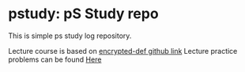 # pstudy: pS Study repo
This is simple ps study log repository.

Lecture course is based on [encrypted-def github link](https://github.com/encrypted-def/basic-algo-lecture)
Lecture practice problems can be found [Here](https://github.com/encrypted-def/basic-algo-lecture/blob/master/workbook.md)
